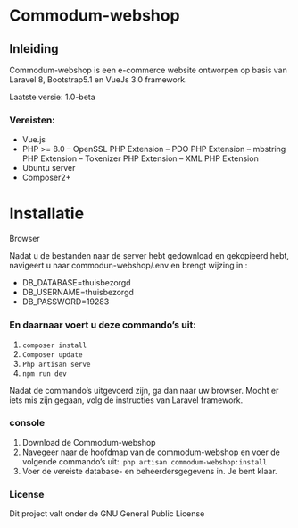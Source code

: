 # Commodum-webshop
## Inleiding

Commodum-webshop is een e-commerce website ontworpen op basis van Laravel 8, Bootstrap5.1 en VueJs 3.0 framework.

Laatste versie: 1.0-beta

### Vereisten:
- Vue.js
- PHP >= 8.0 – OpenSSL PHP Extension – PDO PHP Extension – mbstring PHP Extension – Tokenizer PHP Extension – XML PHP Extension
- Ubuntu server
- Composer2+
# Installatie
Browser

Nadat u de bestanden naar de server hebt gedownload en gekopieerd hebt, navigeert u naar commodun-webshop/.env  en brengt wijzing  in :
- DB_DATABASE=thuisbezorgd
- DB_USERNAME=thuisbezorgd
- DB_PASSWORD=19283 

### En daarnaar voert u deze commando’s  uit: 
1.	`composer install`
2.	`Composer update`
3.	`Php artisan serve`
4.	`npm run dev`

Nadat de commando’s uitgevoerd zijn, ga dan naar uw browser. Mocht er iets mis zijn gegaan, volg  de instructies  van Laravel framework.

### console
1.	Download de Commodum-webshop
2.	Navegeer naar de hoofdmap van de commodum-webshop en voer de volgende commando’s uit:` php artisan commodum-webshop:install`
3.	Voer de vereiste database- en beheerdersgegevens in. Je bent klaar.

### License

Dit project valt onder de GNU General Public License
